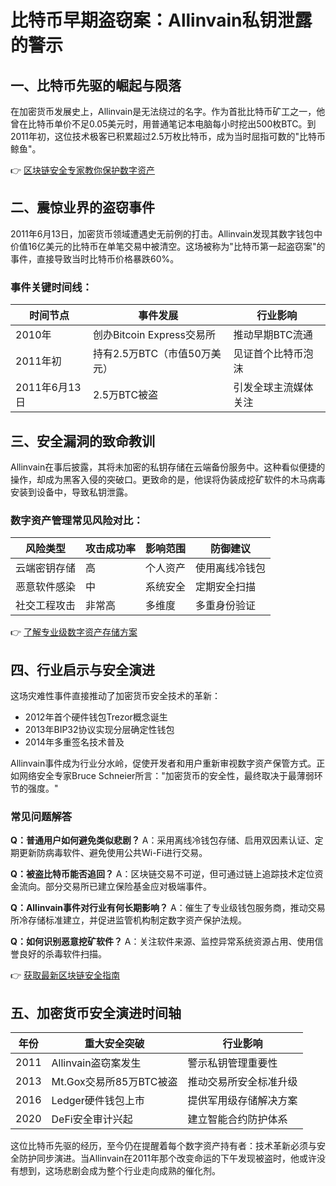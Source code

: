 # 比特币早期盗窃案：Allinvain私钥泄露的警示

## 一、比特币先驱的崛起与陨落
在加密货币发展史上，Allinvain是无法绕过的名字。作为首批比特币矿工之一，他曾在比特币单价不足0.05美元时，用普通笔记本电脑每小时挖出500枚BTC。到2011年初，这位技术极客已积累超过2.5万枚比特币，成为当时屈指可数的"比特币鲸鱼"。

👉 [区块链安全专家教你保护数字资产](https://bit.ly/okx_welcome)

## 二、震惊业界的盗窃事件
2011年6月13日，加密货币领域遭遇史无前例的打击。Allinvain发现其数字钱包中价值16亿美元的比特币在单笔交易中被清空。这场被称为"比特币第一起盗窃案"的事件，直接导致当时比特币价格暴跌60%。

### 事件关键时间线：
| 时间节点       | 事件发展                     | 行业影响                 |
|----------------|------------------------------|--------------------------|
| 2010年         | 创办Bitcoin Express交易所    | 推动早期BTC流通          |
| 2011年初       | 持有2.5万BTC（市值50万美元） | 见证首个比特币泡沫       |
| 2011年6月13日  | 2.5万BTC被盗                 | 引发全球主流媒体关注      |

## 三、安全漏洞的致命教训
Allinvain在事后披露，其将未加密的私钥存储在云端备份服务中。这种看似便捷的操作，却成为黑客入侵的突破口。更致命的是，他误将伪装成挖矿软件的木马病毒安装到设备中，导致私钥泄露。

### 数字资产管理常见风险对比：
| 风险类型         | 攻击成功率 | 影响范围 | 防御建议               |
|------------------|------------|----------|------------------------|
| 云端密钥存储     | 高         | 个人资产 | 使用离线冷钱包         |
| 恶意软件感染     | 中         | 系统安全 | 定期安全扫描           |
| 社交工程攻击     | 非常高     | 多维度   | 多重身份验证           |

👉 [了解专业级数字资产存储方案](https://bit.ly/okx_welcome)

## 四、行业启示与安全演进
这场灾难性事件直接推动了加密货币安全技术的革新：
- 2012年首个硬件钱包Trezor概念诞生
- 2013年BIP32协议实现分层确定性钱包
- 2014年多重签名技术普及

Allinvain事件成为行业分水岭，促使开发者和用户重新审视数字资产保管方式。正如网络安全专家Bruce Schneier所言："加密货币的安全性，最终取决于最薄弱环节的强度。"

### 常见问题解答
**Q：普通用户如何避免类似悲剧？**
A：采用离线冷钱包存储、启用双因素认证、定期更新防病毒软件、避免使用公共Wi-Fi进行交易。

**Q：被盗比特币能否追回？**
A：区块链交易不可逆，但可通过链上追踪技术定位资金流向。部分交易所已建立保险基金应对极端事件。

**Q：Allinvain事件对行业有何长期影响？**
A：催生了专业级钱包服务商，推动交易所冷存储标准建立，并促进监管机构制定数字资产保护法规。

**Q：如何识别恶意挖矿软件？**
A：关注软件来源、监控异常系统资源占用、使用信誉良好的杀毒软件扫描。

👉 [获取最新区块链安全指南](https://bit.ly/okx_welcome)

## 五、加密货币安全演进时间轴
| 年份   | 重大安全突破                  | 行业影响                 |
|--------|-------------------------------|--------------------------|
| 2011   | Allinvain盗窃案发生           | 警示私钥管理重要性       |
| 2013   | Mt.Gox交易所85万BTC被盗       | 推动交易所安全标准升级   |
| 2016   | Ledger硬件钱包上市            | 提供军用级存储解决方案   |
| 2020   | DeFi安全审计兴起              | 建立智能合约防护体系     |

这位比特币先驱的经历，至今仍在提醒着每个数字资产持有者：技术革新必须与安全防护同步演进。当Allinvain在2011年那个改变命运的下午发现被盗时，他或许没有想到，这场悲剧会成为整个行业走向成熟的催化剂。